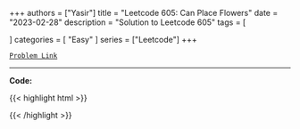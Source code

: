 
+++
authors = ["Yasir"]
title = "Leetcode 605: Can Place Flowers"
date = "2023-02-28"
description = "Solution to Leetcode 605"
tags = [
    
]
categories = [
    "Easy"
]
series = ["Leetcode"]
+++



[`Problem Link`](https://leetcode.com/problems/can-place-flowers/description/)

---

**Code:**

{{< highlight html >}}

{{< /highlight >}}

